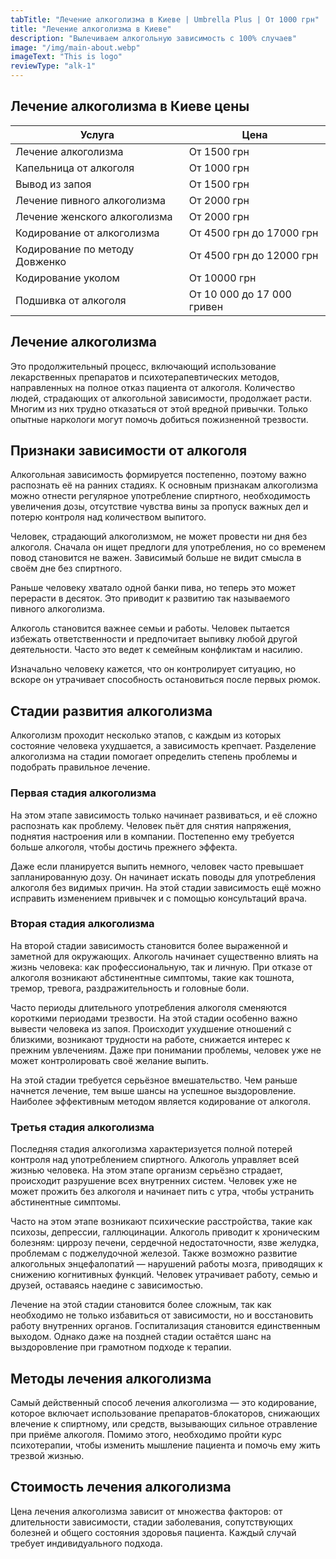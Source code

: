 ```yaml
---
tabTitle: "Лечение алкоголизма в Киеве | Umbrella Plus | От 1000 грн"
title: "Лечение алкоголизма в Киеве"
description: "Вылечиваем алкогольную зависимость с 100% случаев"
image: "/img/main-about.webp"
imageText: "This is logo"
reviewType: "alk-1"
---
```


## Лечение алкоголизма в Киеве цены

| Услуга                         | Цена                       |
| ------------------------------ | -------------------------- |
| Лечение алкоголизма            | От 1500 грн                |
| Капельница от алкоголя         | От 1000 грн                |
| Вывод из запоя                 | От 1500 грн                |
| Лечение пивного алкоголизма    | От 2000 грн                |
| Лечение женского алкоголизма   | От 2000 грн                |
| Кодирование от алкоголизма     | От 4500 грн до 17000 грн   |
| Кодирование по методу Довженко | От 4500 грн до 12000 грн   |
| Кодирование уколом             | От 10000 грн               |
| Подшивка от алкоголя           | От 10 000 до 17 000 гривен |

## Лечение алкоголизма

Это продолжительный процесс, включающий использование лекарственных препаратов и психотерапевтических методов, направленных на полное отказ пациента от алкоголя. Количество людей, страдающих от алкогольной зависимости, продолжает расти. Многим из них трудно отказаться от этой вредной привычки. Только опытные наркологи могут помочь добиться пожизненной трезвости.

## Признаки зависимости от алкоголя

Алкогольная зависимость формируется постепенно, поэтому важно распознать её на ранних стадиях. К основным признакам алкоголизма можно отнести регулярное употребление спиртного, необходимость увеличения дозы, отсутствие чувства вины за пропуск важных дел и потерю контроля над количеством выпитого.

Человек, страдающий алкоголизмом, не может провести ни дня без алкоголя. Сначала он ищет предлоги для употребления, но со временем повод становится не важен. Зависимый больше не видит смысла в своём дне без спиртного.

Раньше человеку хватало одной банки пива, но теперь это может перерасти в десяток. Это приводит к развитию так называемого пивного алкоголизма.

Алкоголь становится важнее семьи и работы. Человек пытается избежать ответственности и предпочитает выпивку любой другой деятельности. Часто это ведет к семейным конфликтам и насилию.

Изначально человеку кажется, что он контролирует ситуацию, но вскоре он утрачивает способность остановиться после первых рюмок.

## Стадии развития алкоголизма

Алкоголизм проходит несколько этапов, с каждым из которых состояние человека ухудшается, а зависимость крепчает. Разделение алкоголизма на стадии помогает определить степень проблемы и подобрать правильное лечение.

### Первая стадия алкоголизма

На этом этапе зависимость только начинает развиваться, и её сложно распознать как проблему. Человек пьёт для снятия напряжения, поднятия настроения или в компании. Постепенно ему требуется больше алкоголя, чтобы достичь прежнего эффекта.

Даже если планируется выпить немного, человек часто превышает запланированную дозу. Он начинает искать поводы для употребления алкоголя без видимых причин. На этой стадии зависимость ещё можно исправить изменением привычек и с помощью консультаций врача.

### Вторая стадия алкоголизма

На второй стадии зависимость становится более выраженной и заметной для окружающих. Алкоголь начинает существенно влиять на жизнь человека: как профессиональную, так и личную. При отказе от алкоголя возникают абстинентные симптомы, такие как тошнота, тремор, тревога, раздражительность и головные боли.

Часто периоды длительного употребления алкоголя сменяются короткими периодами трезвости. На этой стадии особенно важно вывести человека из запоя. Происходит ухудшение отношений с близкими, возникают трудности на работе, снижается интерес к прежним увлечениям. Даже при понимании проблемы, человек уже не может контролировать своё желание выпить.

На этой стадии требуется серьёзное вмешательство. Чем раньше начнется лечение, тем выше шансы на успешное выздоровление. Наиболее эффективным методом является кодирование от алкоголя.

### Третья стадия алкоголизма

Последняя стадия алкоголизма характеризуется полной потерей контроля над употреблением спиртного. Алкоголь управляет всей жизнью человека. На этом этапе организм серьёзно страдает, происходит разрушение всех внутренних систем. Человек уже не может прожить без алкоголя и начинает пить с утра, чтобы устранить абстинентные симптомы.

Часто на этом этапе возникают психические расстройства, такие как психозы, депрессии, галлюцинации. Алкоголь приводит к хроническим болезням: циррозу печени, сердечной недостаточности, язве желудка, проблемам с поджелудочной железой. Также возможно развитие алкогольных энцефалопатий — нарушений работы мозга, приводящих к снижению когнитивных функций. Человек утрачивает работу, семью и друзей, оставаясь наедине с зависимостью.

Лечение на этой стадии становится более сложным, так как необходимо не только избавиться от зависимости, но и восстановить работу внутренних органов. Госпитализация становится единственным выходом. Однако даже на поздней стадии остаётся шанс на выздоровление при грамотном подходе к терапии.

## Методы лечения алкоголизма

Самый действенный способ лечения алкоголизма — это кодирование, которое включает использование препаратов-блокаторов, снижающих влечение к спиртному, или средств, вызывающих сильное отравление при приёме алкоголя. Помимо этого, необходимо пройти курс психотерапии, чтобы изменить мышление пациента и помочь ему жить трезвой жизнью.

## Стоимость лечения алкоголизма

Цена лечения алкоголизма зависит от множества факторов: от длительности зависимости, стадии заболевания, сопутствующих болезней и общего состояния здоровья пациента. Каждый случай требует индивидуального подхода.